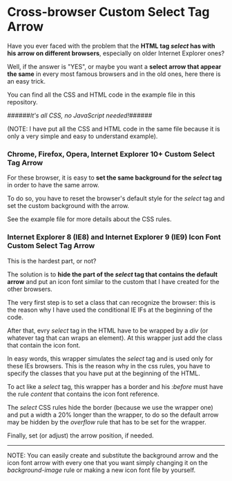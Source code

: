 # Cross-browser Custom Select Tag Arrow

Have you ever faced with the problem that the **HTML tag *select* has with his arrow on different browsers**, especially on older Internet Explorer ones?

Well, if the answer is "YES", or maybe you want a **select arrow that appear the same** in every most famous browsers and in the old ones, here there is an easy trick.

You can find all the CSS and HTML code in the example file in this repository.

######*It's all CSS, no JavaScript needed!*######

(NOTE: I have put all the CSS and HTML code in the same file because it is only a very simple and easy to understand example).



### Chrome, Firefox, Opera, Internet Explorer 10+ Custom Select Tag Arrow

For these browser, it is easy to **set the same background for the *select* tag** in order to have the same arrow.

To do so, you have to reset the browser's default style for the *select* tag and set the custom background with the arrow.

See the example file for more details about the CSS rules.



### Internet Explorer 8 (IE8) and Internet Explorer 9 (IE9) Icon Font Custom Select Tag Arrow

This is the hardest part, or not?

The solution is to **hide the part of the *select* tag that contains the default arrow** and put an icon font similar to the custom that I have created for the other browsers.

The very first step is to set a class that can recognize the browser: this is the reason why I have used the conditional IE IFs at the beginning of the code.

After that, evry *select* tag in the HTML have to be wrapped by a *div* (or whatever tag that can wraps an element). At this wrapper just add the class that contain the icon font.

In easy words, this wrapper simulates the *select* tag and is used only for these IEs browsers. This is the reason why in the css rules, you have to specify the classes that you have put at the beginning of the HTML.

To act like a *select* tag, this wrapper has a border and his *:before* must have the rule *content* that contains the icon font reference.

The *select* CSS rules hide the border (because we use the wrapper one) and put a width a 20% longer than the wrapper, to do so the default arrow may be hidden by the *overflow* rule that has to be set for the wrapper.

Finally, set (or adjust) the arrow position, if needed.



----------

NOTE: You can easily create and substitute the background arrow and the icon font arrow with every one that you want simply changing it on the *background-image* rule or making a new icon font file by yourself.
